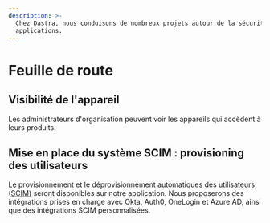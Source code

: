 ```yaml
---
description: >-
  Chez Dastra, nous conduisons de nombreux projets autour de la sécurité de nos
  applications.
---
```


# Feuille de route

## **Visibilité de l'appareil**

Les administrateurs d'organisation peuvent voir les appareils qui accèdent à leurs produits.

## Mise en place du système SCIM : provisioning des utilisateurs

&#x20;Le provisionnement et le déprovisionnement automatiques des utilisateurs ([SCIM](https://en.wikipedia.org/wiki/System\_for\_Cross-domain\_Identity\_Management)) seront disponibles sur notre application. Nous proposerons des intégrations prises en charge avec Okta, Auth0, OneLogin et Azure AD, ainsi que des intégrations SCIM personnalisées.



